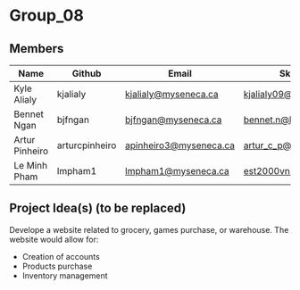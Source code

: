 # Group_08

## Members
| Name           | Github         | Email                  | Skype                 |
| -------------- | -------------- | ---------------------- | --------------------- |
| Kyle Alialy    | kjalialy       | kjalialy@myseneca.ca   | kjalialy09@gmail.com  |
| Bennet Ngan    | bjfngan        | bjfngan@myseneca.ca    | bennet.n@hotmail.com  |
| Artur Pinheiro | arturcpinheiro | apinheiro3@myseneca.ca | artur_c_p@hotmail.com |
| Le Minh Pham   | lmpham1        | lmpham1@myseneca.ca    | est2000vn@gmail.com   |

## Project Idea(s) (to be replaced)

Develope a website related to grocery, games purchase, or warehouse. The website would allow for:

- Creation of accounts
- Products purchase
- Inventory management
